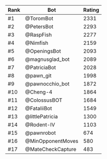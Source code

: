 Rank|Bot|Rating
---|---|---
#1|@ToromBot|2331
#2|@PetersBot|2293
#3|@RaspFish|2277
#4|@Nimfish|2159
#5|@OpeningsBot|2093
#6|@magnusglad_bot|2089
#7|@PatriciaBot|2028
#8|@pawn_git|1998
#9|@pawnocchio_bot|1872
#10|@Cheng-4|1864
#11|@ColossusBOT|1684
#12|@FataliiBot|1549
#13|@littlePatricia|1300
#14|@Rodent-IV|1103
#15|@pawnrobot|674
#16|@MinOpponentMoves|580
#17|@MateCheckCapture|483
